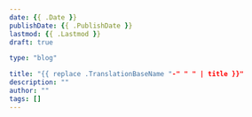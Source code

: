 ```yaml
---
date: {{ .Date }}
publishDate: {{ .PublishDate }}
lastmod: {{ .Lastmod }}
draft: true

type: "blog"

title: "{{ replace .TranslationBaseName "-" " " | title }}"
description: ""
author: ""
tags: []
---
```



<!--more-->
